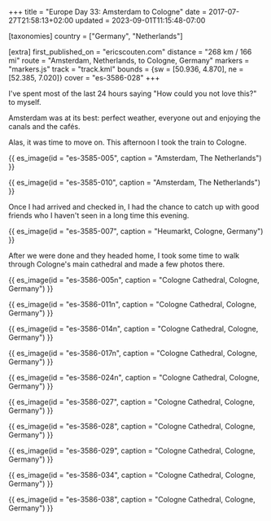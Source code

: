 +++
title = "Europe Day 33: Amsterdam to Cologne"
date = 2017-07-27T21:58:13+02:00
updated = 2023-09-01T11:15:48-07:00

[taxonomies]
country = ["Germany", "Netherlands"]

[extra]
first_published_on = "ericscouten.com"
distance = "268 km / 166 mi"
route = "Amsterdam, Netherlands, to Cologne, Germany"
markers = "markers.js"
track = "track.kml"
bounds = {sw = [50.936, 4.870], ne = [52.385, 7.020]}
cover = "es-3586-028"
+++

I've spent most of the last 24 hours saying "How could you not love this?" to myself. 

Amsterdam was at its best: perfect weather, everyone out and enjoying the canals and the cafés. 

Alas, it was time to move on. This afternoon I took the train to Cologne.

<!-- more -->

{{ es_image(id = "es-3585-005", caption = "Amsterdam, The Netherlands") }}

{{ es_image(id = "es-3585-010", caption = "Amsterdam, The Netherlands") }}

Once I had arrived and checked in, I had the chance to catch up with good friends who I haven't seen in a long time this evening.

{{ es_image(id = "es-3585-007", caption = "Heumarkt, Cologne, Germany") }}

After we were done and they headed home, I took some time to walk through Cologne's main cathedral and made a few photos there.

{{ es_image(id = "es-3586-005n", caption = "Cologne Cathedral, Cologne, Germany") }}

{{ es_image(id = "es-3586-011n", caption = "Cologne Cathedral, Cologne, Germany") }}

{{ es_image(id = "es-3586-014n", caption = "Cologne Cathedral, Cologne, Germany") }}

{{ es_image(id = "es-3586-017n", caption = "Cologne Cathedral, Cologne, Germany") }}

{{ es_image(id = "es-3586-024n", caption = "Cologne Cathedral, Cologne, Germany") }}

{{ es_image(id = "es-3586-027", caption = "Cologne Cathedral, Cologne, Germany") }}

{{ es_image(id = "es-3586-028", caption = "Cologne Cathedral, Cologne, Germany") }}

{{ es_image(id = "es-3586-029", caption = "Cologne Cathedral, Cologne, Germany") }}

{{ es_image(id = "es-3586-034", caption = "Cologne Cathedral, Cologne, Germany") }}

{{ es_image(id = "es-3586-038", caption = "Cologne Cathedral, Cologne, Germany") }}
